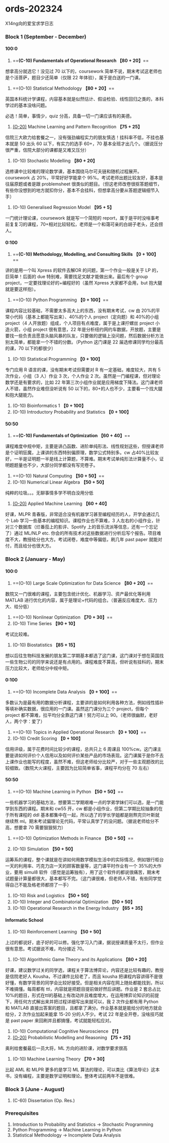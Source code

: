 # ords-202324
X14ng向的爱宝求学日志

### Block 1 (September - December)

#### 100:0

1. ==**(C-10) Fundamentals of Operational Research 【80 + 20】**==

想拿高分就选它！没见过 70 以下的，coursework 简单不说，期末考试这老师也是个活菩萨，题目少还简单（仅限 22 年体验），属于是白送的一门课。

1. ==(O-10) Statistical Methodology **【80 + 20】**==

英国本科统计学课程，内容基本就是似然估计、假设检验、线性回归之类的，本科学过的基本没啥问题。

必选！简单，事情少，quiz 分高，具备一切一门课应该有的美德。

1. <u>(O-20)</u> Machine Learning and Pattern Recognition **【75 + 25】**

信院三大欧力给套餐之一，没有强劲编程实力的朋友慎选！挂科率不低，不挂也基本就是 50 出头 60 以下，有实力的选手 60+，70 基本全班才出几个。（据说压分很严重，信院大部分的课都是又难又压分）

1. (O-10) Stochastic Modelling **【80 + 20】**

选修课中比较难的理论数学课，基本围绕马尔可夫链和随机过程展开。coursework 占 20%，平常好好学能拿个 95%。考试老师出题比较友好，基本是往届原题或者是跟 problemsheet 很类似的题目。（但这老师改卷很抠答题细节，有些你没想到的地方就扣你分，基本不会挂科，但想拿高分要从答题逻辑细节入手）

1. (O-10) Generalised Regression Model **【95 + 5】**

一门统计理论课，coursework 就是写一个简短的 report，属于是平时没啥事考前复复习的课程，70+相对比较轻松，老师是一个和蔼可亲的白胡子老头，还会捞人。

#### 0:100

1. ==**(C-10) Methodology, Modelling, and Consulting Skills 【0 + 100】**==

讲的是用一个叫 Xpress 的软件去解OR 的问题，第一个作业一般是关于 LP 的，巨简单！后面的 due 特别难，需要找足文献才能做出来。最后有个 group project，一定要找理论好的+编程好的（虽然 Xpress 大家都不会用，but 抱大腿就是要这样抱）。

1. ==(O-10) Python Programming **【0 + 100】**==

课程内容比较基础，不需要太多高大上的东西，没有期末考试，cw 由 20%的平常小代码（基本上都能写出来）、40%的个人 project（定向题）和 40%的小组 project（4 人开放题）组成，个人项目有点难度，属于是上课拧螺丝 project 小造火箭，小组 project 很有意思，22 年是分析纽约网约车数据，开放题，主要是要找一些负责且愿意头脑风暴的队友，只要做的逻辑上没问题，然后数据分析方法别太简单，都能拿一个不错的分数。（Python 这门课是 22 届选修课同学均分最高的课，70 以下的都很少）

1. (O-10) Statistical Programming **【0 + 100】**

专门应用 R 语言的课，没有期末考试但需要对 R 有一定基础，难度较大，共有 5 次作业，小组（3 人）作业 3 次，个人作业 2 次。虽然是一门编程课，但对理论数学还是有要求的，比如 22 年第三次小组作业就是应用梯度下降法。这门课老师人不错，虽然作业难但没听说有 50 以下的，80+的人也不少，主要看一个找大腿和抱大腿能力。

1. (O-10) Bioinformatics 1 **【0 + 100】**
2. (O-10) Introductory Probability and Statistics **【0 + 100】**

#### 50:50

1. ==**(C-10) Fundamentals of Optimization 【60 + 40】**==

课程难度中规中矩，主要是讲凸函数、进阶单纯形法、线性规划这些，但授课老师是个证明狂魔，上课讲的东西特别偏原理，数学公式特别多。cw 占40%比较友好，一半是证明题一半是线上计算题，不算难。期末考试单纯形法计算量不小，证明题题量也不少，大部分同学都没有写完卷子。

1. ==(O-10) Natural Computing **【50 + 50】**==
2. (O-10) Numerical Linear Algebra **【50 + 50】**

纯粹的垃圾。。。无聊事情多学不明白没用分低

1. <u>(O-20)</u> Applied Machine Learning **【60 + 40】**

好课，MLPR 青春版，非常适合没有机器学习甚至编程经历的人，开学会通过几个 Lab 学习一些基本的编程知识。课程作业也不算难，3 人左右的小组作业，针对三个数据库（烂番茄上的影评、Spotify 上的音乐流派等信息，还有一个忘记了）通过 ML/NLP etc. 你会的所有技术对这些数据进行分析后写个报告。项目难度不大，教授给分也大方。考试闭卷，难度中等偏低，刷几年 past paper 就能对付，而且给分也很大方。

### Block 2 (January - May)

#### 100:0

1. ==(O-10) Large Scale Optimization for Data Science **【80 + 20】**==

数院又一门很难的课程，主要包含统计优化、机器学习、资产最优化等利用 MATLAB 进行优化的内容，属于是理论+代码的组合。（普遍反应难度大、压力大、给分低）

1. ==(O-10) Nonlinear Optimization **【70 + 30】**==
2. (O-10) Time Series **【90 + 10】**

考试比较难。

1. (O-10) Biostatistics **【85 + 15】**

想以后往生物科技发展的朋友第二学期基本都选了这门课，这门课对于想在英国找一些生物公司的同学来说还是有点用的。课程难度不算高，但听说有挂科的，期末压力比较大，老师给分中规中矩。

#### 0:100

1. ==(O-10) Incomplete Data Analysis **【0 + 100】**==

多数认为是最有用的数据分析课程，主要讲的是如何利用各种方法，例如线性插补等填补确实数据，很应用的一门课。虽然这门课分为三个 project，但每个 project 都不算难，拉平均分全靠这门课！努力可以上 90。（老师很幽默，老好人，两个字：爱了）

1. ==(O-10) Topics in Applied Operational Research **【0 + 100】**==
2. (O-10) Credit Scoring **【0 + 100】**

信用评级，属于花费时间比较少的课程，总共只上 6 周课且 100%cw。这门课主要是讲如何评价个人信用以及如何评价某些产品的市场表现。这门课属于是你不去上课作业也能写的程度，虽然不难，但这老师给分比较严，对于一些主观题改的比较细致。（数院大火课程，主要因为比较简单省事，课程平均分在 70 左右）

#### 50:50

1. ==(O-10) Machine Learning in Python **【50 + 50】**==

一些机器学习的基础方法，想要第二学期艰难一点的学弟学妹们可以选，是一门能学到东西的课程。期末和 cw55 开，cw 都是小组作业，但第二学期比较抽象的在于所有课程的 ddl 基本都集中在一起，所以选了的学长学姐都是刚熬完贝叶斯就继续熬 ml。期末考试偏理论无代码，平常认真学了的没问题。（据说老师给分不高，想要拿 70 需要狠狠努力）

1. ==(O-10) Optimization Methods in Finance **【50 + 50】**==

1. (O-10) Simulation **【50 + 50】**

运筹系的课程，整个课就是在讲如何用数学模拟生活中的实际情况，例如银行柜台一天的利用率、巧克力店一天的顾客数量等，这门课平时作业有一个 35%的大作业，要用 simul8 软件（感觉是运筹独有），用了这个软件的都说很痛苦，期末考试题量计算量都很大，基本都写不完。（这门课很难，但老师人不错，有些同学觉得自己不能及格老师都捞了一手）

1. (O-10) Risk and Logistics **【50 + 50】**
2. (O-10) Integer and Combinatorial Optimization **【50 + 50】**
3. (O-10) Operational Research in the Energy Industry **【65 + 35】**

#### Informatic School

1. (O-10) Reinforcement Learning **【50 + 50】**

上过的都说好，底子好的可以修。强化学习入门课，据说授课质量不太行，但作业很有意思。考试据说不难，均分接近 70。

1. (O-10) Algorithmic Game Theory and its Applications **【80 + 20】**

好课，建议数学过关的同学选，课程关于算法博弈论，内容还是比较有趣的，教授是信院老好人 Kousha，不过课件比较老了，而且 kousha 把课程内容讲得不是很好懂，有数学背景的同学会比较好接受。但是相关内容在网上随处都能找到，所以不难搞懂。每周都有 ttl，内容就是把题目提前做好然后讲题。作业是 2 套总占比 10%的题目，形式在ttl的基础上有改动并且难度增大，在运用博弈论知识的前提下，用任何方式解出来并把过程详细写出来就可以，我 2 次作业都有用 Python 和 MATLAB 直接出答案的题目，且都拿了满分。作业基本就是能给分的地方就会给分，2 次作业加起来能拿 15-20 分的人不少。考试 22 年是全开卷，没啥技巧就是 past paper 来回刷并且都搞懂，考试就能轻松应对。

1. (O-10) Computational Cognitive Neuroscience **【?】**
2. <u>(O-20)</u> Probabilistic Modelling and Reasoning **【75 + 25】**

奥利给套餐最后一员大将，ML 方向的进阶课，对数学要求很高

1. (O-10) Machine Learning Theory **【70 + 30】**

比起 AML 和 MLPR 更多的是学习 ML 算法的理论，可以类比《算法导论》这本书，没有编程，主要是数学证明和理论。整体考试前两年不是很难。

### Block 3 (June - August)

1. (C-60) Dissertation (Op. Res.)

### Prerequisites 

1. Introduction to Probability and Statistics -> Stochastic Programming
2. Python Programming -> Machine Learning in Python
3. Statistical Methodology -> Incomplete Data Analysis
